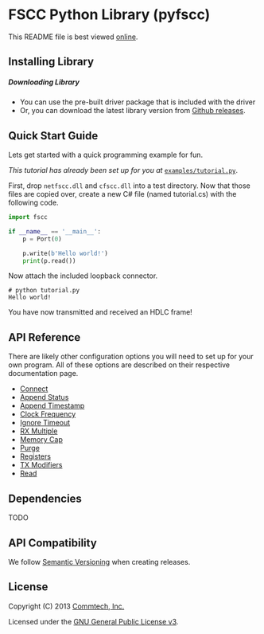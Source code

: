 # FSCC Python Library (pyfscc)
This README file is best viewed [online](http://github.com/commtech/pyfscc/).

## Installing Library

##### Downloading Library
- You can use the pre-built driver package that is included with the driver
- Or, you can download the latest library version from
[Github releases](https://github.com/commtech/netfscc/releases).


## Quick Start Guide

Lets get started with a quick programming example for fun.

_This tutorial has already been set up for you at_ 
[`examples/tutorial.py`](https://github.com/commtech/pyfscc/tree/master/examples/tutorial.py).

First, drop `netfscc.dll` and `cfscc.dll` into a test directory. Now that those files are 
copied over, create a new C# file (named tutorial.cs) with the following code.

```python
import fscc

if __name__ == '__main__':
    p = Port(0)

    p.write(b'Hello world!')
    print(p.read())
```

Now attach the included loopback connector.

```
# python tutorial.py
Hello world!
```

You have now transmitted and received an HDLC frame! 


## API Reference

There are likely other configuration options you will need to set up for your 
own program. All of these options are described on their respective documentation page.

- [Connect](https://github.com/commtech/pyfscc/blob/master/docs/connect.md)
- [Append Status](https://github.com/commtech/pyfscc/blob/master/docs/append-status.md)
- [Append Timestamp](https://github.com/commtech/pyfscc/blob/master/docs/append-timestamp.md)
- [Clock Frequency](https://github.com/commtech/pyfscc/blob/master/docs/clock-frequency.md)
- [Ignore Timeout](https://github.com/commtech/pyfscc/blob/master/docs/ignore-timeout.md)
- [RX Multiple](https://github.com/commtech/pyfscc/blob/master/docs/rx-multiple.md)
- [Memory Cap](https://github.com/commtech/pyfscc/blob/master/docs/memory-cap.md)
- [Purge](https://github.com/commtech/pyfscc/blob/master/docs/purge.md)
- [Registers](https://github.com/commtech/pyfscc/blob/master/docs/registers.md)
- [TX Modifiers](https://github.com/commtech/pyfscc/blob/master/docs/tx-modifiers.md)
- [Read](https://github.com/commtech/pyfscc/blob/master/docs/sync-read.md)


## Dependencies
TODO


## API Compatibility
We follow [Semantic Versioning](http://semver.org/) when creating releases.


## License

Copyright (C) 2013 [Commtech, Inc.](http://commtech-fastcom.com)

Licensed under the [GNU General Public License v3](http://www.gnu.org/licenses/gpl.txt).

